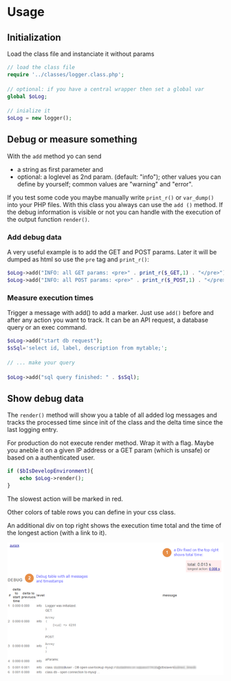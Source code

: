 # Usage

## Initialization

Load the class file and instanciate it without params

```php
// load the class file
require '../classes/logger.class.php';

// optional: if you have a central wrapper then set a global var
global $oLog;

// inialize it
$oLog = new logger();
```

## Debug or measure something

With the `add` method yo can send 

* a string as first parameter and 
* optional: a loglevel as 2nd param. (default: "info"); other values you can define by yourself; common values are "warning" and "error". 

If you test some code you maybe manually write `print_r()` or `var_dump()` into your PHP files. With this class you always can use the `add ()` method. If the debug information is visible or not you can handle with the execution of the output function `render()`.

### Add debug data

A very useful example is to add the GET and POST params. Later it will be dumped as html so use the `pre` tag and `print_r()`:

```php
$oLog->add("INFO: all GET params: <pre>" . print_r($_GET,1) . "</pre>");
$oLog->add("INFO: all POST params: <pre>" . print_r($_POST,1) . "</pre>");
```

### Measure execution times

Trigger a message with add() to add a marker. Just use `add()` before and after any action you want to track. It can be an API request, a database query or an exec command.

```php
$oLog->add("start db request");
$sSql='select id, label, description from mytable;';

// ... make your query

$oLog->add("sql query finished: " . $sSql);
```


## Show debug data

The `render()` method will show you a table of all added log messages and tracks the processed time since init of the class and the delta time since the last logging entry.

For production do not execute render method. Wrap it with a flag. Maybe you aneble it on a given IP address or a GET param (which is unsafe) or based on a authenticated user.

```php
if ($bIsDevelopEnvironment){
    echo $oLog->render();
}
```

The slowest action will be marked in red.

Other colors of table rows you can define in your css class.

An additional div on top right shows the execution time total
and the time of the longest action (with a link to it).

![Output](images/logger-w640.png)
